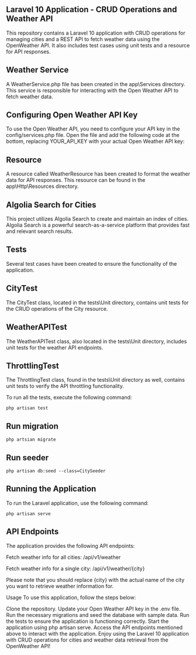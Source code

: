 ## Laravel 10 Application - CRUD Operations and Weather API
This repository contains a Laravel 10 application with CRUD operations for managing cities and a REST API to fetch weather data using the OpenWeather API. It also includes test cases using unit tests and a resource for API responses.

## Weather Service
A WeatherService.php file has been created in the app\Services directory. This service is responsible for interacting with the Open Weather API to fetch weather data.

## Configuring Open Weather API Key
To use the Open Weather API, you need to configure your API key in the config/services.php file. Open the file and add the following code at the bottom, replacing YOUR_API_KEY with your actual Open Weather API key:

## Resource
A resource called WeatherResource has been created to format the weather data for API responses. This resource can be found in the app\Http\Resources directory.

## Algolia Search for Cities
This project utilizes Algolia Search to create and maintain an index of cities. Algolia Search is a powerful search-as-a-service platform that provides fast and relevant search results.

## Tests
Several test cases have been created to ensure the functionality of the application.

## CityTest
The CityTest class, located in the tests\Unit directory, contains unit tests for the CRUD operations of the City resource.

## WeatherAPITest
The WeatherAPITest class, also located in the tests\Unit directory, includes unit tests for the weather API endpoints.

## ThrottlingTest
The ThrottlingTest class, found in the tests\Unit directory as well, contains unit tests to verify the API throttling functionality.

To run all the tests, execute the following command:

```console
php artisan test
```

## Run migration 

```console
php artsian migrate
```

## Run seeder

```console
php artisan db:seed --class=CitySeeder
```

## Running the Application
To run the Laravel application, use the following command:
 
```console 
php artisan serve
```

## API Endpoints
The application provides the following API endpoints:

Fetch weather info for all cities: /api/v1/weather

Fetch weather info for a single city: /api/v1/weather/{city}

Please note that you should replace {city} with the actual name of the city you want to retrieve weather information for.
 
Usage
To use this application, follow the steps below:

Clone the repository.
Update your Open Weather API key in the .env file.
Run the necessary migrations and seed the database with sample data.
Run the tests to ensure the application is functioning correctly.
Start the application using php artisan serve.
Access the API endpoints mentioned above to interact with the application.
Enjoy using the Laravel 10 application with CRUD operations for cities and weather data retrieval from the OpenWeather API!

